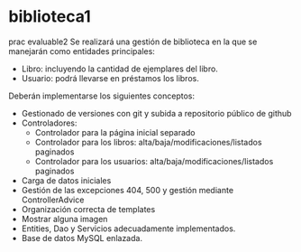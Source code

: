 # biblioteca1
prac evaluable2
Se realizará una gestión de biblioteca en la que se manejarán como entidades principales:

- Libro: incluyendo la cantidad de ejemplares del libro.
- Usuario: podrá llevarse en préstamos los libros.

Deberán implementarse los siguientes conceptos:

- Gestionado de versiones con git y subida a repositorio público de github
- Controladores:
    - Controlador para la página inicial separado
    - Controlador para los libros: alta/baja/modificaciones/listados paginados
    - Controlador para los usuarios: alta/baja/modificaciones/listados paginados
- Carga de datos iniciales
- Gestión de las excepciones 404, 500 y gestión mediante ControllerAdvice
- Organización correcta de templates
- Mostrar alguna imagen
- Entities, Dao y Servicios adecuadamente implementados.
- Base de datos MySQL enlazada.
